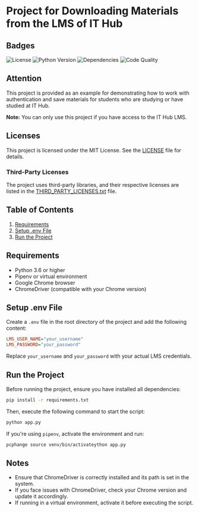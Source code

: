 # Project for Downloading Materials from the LMS of IT Hub

## Badges

![License](https://img.shields.io/github/license/volodymyr-hlavnyi/lms-read-downloads-materials)
![Python Version](https://img.shields.io/badge/python-3.6%2B-blue)
![Dependencies](https://img.shields.io/librariesio/github/volodymyr-hlavnyi/lms-read-downloads-materials)
![Code Quality](https://img.shields.io/codeclimate/maintainability/volodymyr-hlavnyi/lms-read-downloads-materials)

## Attention

This project is provided as an example for demonstrating how to work with authentication and save materials for students who are studying or have studied at IT Hub. 

**Note:** You can only use this project if you have access to the IT Hub LMS.

## Licenses

This project is licensed under the MIT License. See the [LICENSE](LICENSE) file for details.

### Third-Party Licenses

The project uses third-party libraries, and their respective licenses are listed in the [THIRD_PARTY_LICENSES.txt](THIRD_PARTY_LICENSES.txt) file.

## Table of Contents

1. [Requirements](#requirements)
2. [Setup .env File](#setup-env-file)
3. [Run the Project](#run-the-project)

## Requirements

- Python 3.6 or higher
- Pipenv or virtual environment
- Google Chrome browser
- ChromeDriver (compatible with your Chrome version)

## Setup .env File

Create a `.env` file in the root directory of the project and add the following content:

```ini
LMS_USER_NAME="your_username"
LMS_PASSWORD="your_password"
```

Replace `your_username` and `your_password` with your actual LMS credentials.

## Run the Project

Before running the project, ensure you have installed all dependencies:

```bash
pip install -r requirements.txt
```

Then, execute the following command to start the script:

```bash
python app.py
```

If you're using `pipenv`, activate the environment and run:

```bash
pcphange source venv/bin/activateython app.py
```

## Notes

- Ensure that ChromeDriver is correctly installed and its path is set in the system.
- If you face issues with ChromeDriver, check your Chrome version and update it accordingly.
- If running in a virtual environment, activate it before executing the script.

